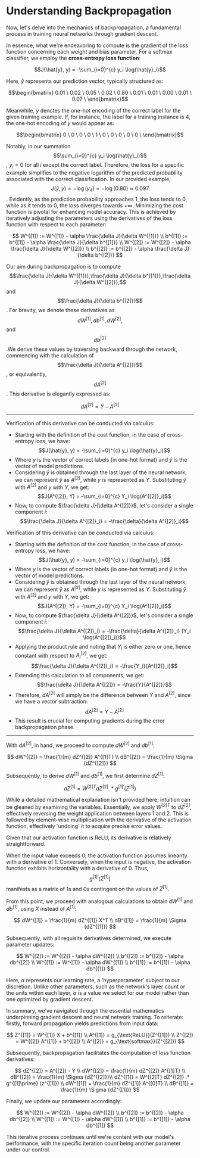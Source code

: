 # Understanding Backpropagation

Now, let's delve into the mechanics of backpropagation, a fundamental process in training neural networks through gradient descent.

In essence, what we're endeavoring to compute is the gradient of the loss function concerning each weight and bias parameter. For a softmax classifier, we employ the **cross-entropy loss function**:

$$J(\hat{y}, y) = -\sum_{i=0}^{c} y_i \log(\hat{y}_i)$$

Here, $\hat{y}$​ represents our prediction vector, typically structured as:

$$\begin{bmatrix} 0.01 \ 0.02 \ 0.05 \ 0.02 \ 0.80 \ 0.01 \ 0.01 \ 0.00 \ 0.01 \ 0.07 \ \end{bmatrix}$$

Meanwhile, $y$ denotes the one-hot encoding of the correct label for the given training example. If, for instance, the label for a training instance is 4, the one-hot encoding of $y$ would appear as:

$$\begin{bmatrix} 0 \ 0 \ 0 \ 0 \ 1 \ 0 \ 0 \ 0 \ 0 \ 0 \ \end{bmatrix}$$


Notably, in our summation $$\sum_{i=0}^{c} y_i \log(\hat{y}_i)$$, $y_i = 0$ for all $i$ except the correct label. Therefore, the loss for a specific example simplifies to the negative logarithm of the predicted probability associated with the correct classification. In our provided example, $$J(\hat{y}, y) = -\log(y_4) = -\log(0.80) \approx 0.097$$. Evidently, as the prediction probability approaches 1, the loss tends to 0, while as it tends to 0, the loss diverges towards $+\infty$. Minimizing the cost function is pivotal for enhancing model accuracy. This is achieved by iteratively adjusting the parameters using the derivatives of the loss function with respect to each parameter:

$$
W^{[1]} := W^{[1]} - \alpha \frac{\delta J}{\delta W^{[1]}} \\ 
b^{[1]} := b^{[1]} - \alpha \frac{\delta J}{\delta b^{[1]}} \\ 
W^{[2]} := W^{[2]} - \alpha \frac{\delta J}{\delta W^{[2]}} \\ 
b^{[2]} := b^{[2]} - \alpha \frac{\delta J}{\delta b^{[2]}}
$$

Our aim during backpropagation is to compute $$\frac{\delta J}{\delta W^{[1]}},\frac{\delta J}{\delta b^{[1]}},\frac{\delta J}{\delta W^{[2]}},$$ and $$\frac{\delta J}{\delta b^{[2]}}$$. For brevity, we denote these derivatives as $$dW^{[1]}, db^{[1]}, dW^{[2]},$$ and $$db^{[2]}$$.We derive these values by traversing backward through the network, commencing with the calculation of $$\frac{\delta J}{\delta A^{[2]}}$$, or equivalently, $$dA^{[2]}$$. This derivative is elegantly expressed as:

$$dA^{[2]} = Y - A^{[2]}$$

---
Verification of this derivative can be conducted via calculus:
- Starting with the definition of the cost function, in the case of cross-entropy loss, we have: $$J(\hat{y}, y) = -\sum_{i=0}^{c} y_i \log(\hat{y}_i)$$
- Where $y$ is the vector of correct labels (in one-hot format) and $\hat{y}$​ is the vector of model predictions.
- Considering $\hat{y}$​ is obtained through the last layer of the neural network, we can represent $\hat{y}$​ as $A^{[2]}$, while $y$ is represented as $Y$. Substituting $\hat{y}$​ with $A^{[2]}$ and $y$ with $Y$, we get: $$J(A^{[2]}, Y) = -\sum_{i=0}^{c} Y_i \log(A^{[2]}_i)$$
- Now, to compute $\frac{\delta J}{\delta A^{[2]}}$, let's consider a single component $i$: $$\frac{\delta J}{\delta A^{[2]}_i} = -\frac{\delta}{\delta A^{[2]}_i}$$

Verification of this derivative can be conducted via calculus:
- Starting with the definition of the cost function, in the case of cross-entropy loss, we have: $$J(\hat{y}, y) = -\sum_{i=0}^{c} y_i \log(\hat{y}_i)$$
- Where $y$ is the vector of correct labels (in one-hot format) and $\hat{y}$ is the vector of model predictions.
- Considering $\hat{y}$ is obtained through the last layer of the neural network, we can represent $\hat{y}$ as $A^{[2]}$, while $y$ is represented as $Y$. Substituting $\hat{y}$ with $A^{[2]}$ and $y$ with $Y$, we get: $$J(A^{[2]}, Y) = -\sum_{i=0}^{c} Y_i \log(A^{[2]}_i)$$
- Now, to compute $\frac{\delta J}{\delta A^{[2]}}$, let's consider a single component $i$: $$\frac{\delta J}{\delta A^{[2]}_i} = -\frac{\delta}{\delta A^{[2]}_i} (Y_i \log(A^{[2]}_i))$$
- Applying the product rule and noting that $Y_i$ is either zero or one, hence constant with respect to $A^{[2]}_i$, we get: $$\frac{\delta J}{\delta A^{[2]}_i} = -\frac{Y_i}{A^{[2]}_i}$$
- Extending this calculation to all components, we get: $$\frac{\delta J}{\delta A^{[2]}} = -\frac{Y}{A^{[2]}}$$
- Therefore, $dA^{[2]}$ will simply be the difference between $Y$ and $A^{[2]}$, since we have a vector subtraction: $$dA^{[2]} = Y - A^{[2]}$$
- This result is crucial for computing gradients during the error backpropagation phase.

---

With $dA^{[2]}$, in hand, we proceed to compute $dW^{[2]}$ and $db^{[1]}$:

$$
dW^{[2]} = \frac{1}{m} dZ^{[2]} A^{[1]T} \\
dB^{[2]} = \frac{1}{m} \Sigma {dZ^{[2]}}
$$

Subsequently, to derive $dW^{[1]}$ and $db^{[1]}$, we first determine $dZ^{[1]}$:

$$
dZ^{[1]} = W^{[2]T} dZ^{[2]} .* g^{[1]\prime} (Z^{[1]})
$$

While a detailed mathematical explanation isn't provided here, intuition can be gleaned by examining the variables. Essentially, we apply $W^{[2]T}$ to $dZ^{[2]}$, effectively reversing the weight application between layers 1 and 2. This is followed by element-wise multiplication with the derivative of the activation function, effectively 'undoing' it to acquire precise error values.

Given that our activation function is ReLU, its derivative is relatively straightforward.

When the input value exceeds 0, the activation function assumes linearity with a derivative of 1. Conversely, when the input is negative, the activation function exhibits horizontality with a derivative of 0. Thus, $$g^{[1]\prime}(Z^{[1]})$$ manifests as a matrix of 1s and 0s contingent on the values of $Z^{[1]}$.

From this point, we proceed with analogous calculations to obtain $dW^{[1]}$ and $db^{[1]}$, using $X$ instead of $A^{[1]}$:

$$
dW^{[1]} = \frac{1}{m} dZ^{[1]} X^T \\
dB^{[1]} = \frac{1}{m} \Sigma {dZ^{[1]}}
$$

Subsequently, with all requisite derivatives determined, we execute parameter updates:

$$
W^{[2]} := W^{[2]} - \alpha dW^{[2]} \\
b^{[2]} := b^{[2]} - \alpha db^{[2]} \\
W^{[1]} := W^{[1]} - \alpha dW^{[1]} \\
b^{[1]} := b^{[1]} - \alpha db^{[1]}
$$

Here, $\alpha$ represents our learning rate, a 'hyperparameter' subject to our discretion. Unlike other parameters, such as the network's layer count or the units within each layer, $\alpha$ is a value we select for our model rather than one optimized by gradient descent.

In summary, we've navigated through the essential mathematics underpinning gradient descent and neural network training. To reiterate: firstly, forward propagation yields predictions from input data:

$$
Z^{[1]} = W^{[1]} X + b^{[1]} \\
A^{[1]} = g_{\text{ReLU}}(Z^{[1]}) \\
Z^{[2]} = W^{[2]} A^{[1]} + b^{[2]} \\
A^{[2]} = g_{\text{softmax}}(Z^{[2]})
$$

Subsequently, backpropagation facilitates the computation of loss function derivatives:

$$
dZ^{[2]} = A^{[2]} - Y \\
dW^{[2]} = \frac{1}{m} dZ^{[2]} A^{[1]T} \\
dB^{[2]} = \frac{1}{m} \Sigma {dZ^{[2]}}\\
dZ^{[1]} = W^{[2]T} dZ^{[2]} .* g^{[1]\prime} (z^{[1]}) \\
dW^{[1]} = \frac{1}{m} dZ^{[1]} A^{[0]T} \\
dB^{[1]} = \frac{1}{m} \Sigma {dZ^{[1]}}
$$

Finally, we update our parameters accordingly:

$$
W^{[2]} := W^{[2]} - \alpha dW^{[2]} \\
b^{[2]} := b^{[2]} - \alpha db^{[2]} \\
W^{[1]} := W^{[1]} - \alpha dW^{[1]} \\
b^{[1]} := b^{[1]} - \alpha db^{[1]}
$$

This iterative process continues until we're content with our model's performance, with the specific iteration count being another parameter under our control.
